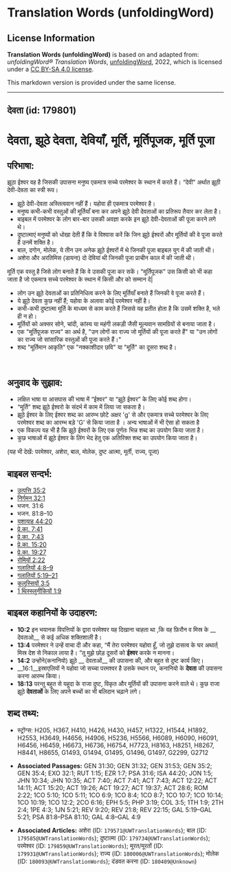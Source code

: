 # Translation Words (unfoldingWord)

## License Information

**Translation Words (unfoldingWord)** is based on and adapted from: _unfoldingWord® Translation Words_, [unfoldingWord](https://unfoldingword.org/utw), 2022, which is licensed under a [CC BY-SA 4.0 license](https://creativecommons.org/licenses/by-sa/4.0/legalcode.en).

This markdown version is provided under the same license.



--------------------------------

## देवता (id: 179801)

देवता, झूठे देवता, देवियाँ, मूर्ति, मूर्तिपूजक, मूर्ति पूजा
===========================================================

परिभाषा:
--------

झूठा ईश्वर वह है जिसकी उपासना मनुष्य एकमात्र सच्चे परमेश्वर के स्थान में करते हैं। “देवी” अर्थात झूठी देवी\-देवता का स्त्री रूप।

* झूठे देवी\-देवता अस्तित्ववान नहीं हैं। यहोवा ही एकमात्र परमेश्वर है।
* मनुष्य कभी\-कभी वस्तुओं की मूर्तियाँ बना कर अपने झूठे देवी देवताओं का प्रतिरूप तैयार कर लेता है।
* बाइबल में परमेश्वर के लोग बार\-बार उसकी अवज्ञा करके इन झूठे देवी\-देवताओं की पूजा करने लगे थे।
* दुष्टात्माएं मनुष्यों को धोखा देती हैं कि वे विश्वास करें कि जिन झूठे ईश्वरों और मूर्तियों की वे पूजा करते हैं उनमें शक्ति है।
* बाल, दगोन, मोलेक, ये तीन उन अनेक झूठे ईश्वरों में थे जिनकी पूजा बाइबल युग में की जाती थी।
* अशेरा और अरतिमिस (डायना) दो देवियां थी जिनकी पूजा प्राचीन काल में की जाती थी।

मूर्ति एक वस्तु है जिसे लोग बनाते हैं कि वे उसकी पूजा कर सकें। "मूर्तिपूजक" उस किसी को भी कहा जाता है जो एकमात्र सच्चे परमेश्वर के स्थान में किसी और को सम्मान दे\|

* लोग उन झूठे देवताओं का प्रतिनिधित्व करने के लिए मूर्तियाँ बनाते हैं जिनकी वे पूजा करते हैं।
* ये झूठे देवता कुछ नहीं हैं; यहोवा के अलावा कोई परमेश्वर नहीं है।
* कभी\-कभी दुष्टात्मा मूर्ति के माध्यम से काम करते हैं जिससे यह प्रतीत होता है कि उसमें शक्ति है, भले ही न हो।
* मूर्तियों को अक्सर सोने, चांदी, कांस्य या महंगी लकड़ी जैसी मूल्यवान सामग्रियों से बनाया जाता है।
* एक "मूर्तिपूजक राज्य" का अर्थ है, "उन लोगों का राज्य जो मूर्तियों की पूजा करते हैं" या "उन लोगों का राज्य जो सांसारिक वस्तुओं की पूजा करते हैं।"
* शब्द "मूर्तिमान आकृति" एक "नक्काशीदार छवि" या "मूर्ति" का दूसरा शब्द है।

​

अनुवाद के सुझाव:
----------------

* लक्षित भाषा या आसपास की भाषा में “ईश्वर” या “झूठे ईश्वर” के लिए कोई शब्द होगा।
* “मूर्ति” शब्द झूठे ईश्वरो के संदर्भ में काम में लिया जा सकता है।
* झूठे ईश्वर के लिए ईश्वर शब्द का आरम्भ छोटे अक्षर 'g' से और एकमात्र सच्चे परमेश्वर के लिए परमेश्वर शब्द का आरम्भ बड़े 'G' से किया जाता है । अन्य भाषाओं में भी ऐसा हो सकता है
* एक विकल्प यह भी है कि झूठे ईश्वरों के लिए एक पूर्णतः भिन्न शब्द का उपयोग किया जाता है।
* कुछ भाषाओं में झूठे ईश्वर के लिंग भेद हेतु एक अतिरिक्त शब्द का उपयोग किया जाता है।

(यह भी देखें: परमेश्वर, अशेरा, बाल, मोलेक, दुष्ट आत्मा, मूर्ती, राज्य, पूजा)

बाइबल सन्दर्भ:
--------------

* [उत्पत्ति 35:2](https://ref.ly/Gen35:2)
* [निर्गमन 32:1](https://ref.ly/Exod32:1)
* भजन. 31:6
* भजन. 81:8–10
* [यशायाह 44:20](https://ref.ly/Isa44:20)
* [प्रे.का. 7:41](https://ref.ly/Acts7:41)
* [प्रे.का. 7:43](https://ref.ly/Acts7:43)
* [प्रे.का. 15:20](https://ref.ly/Acts15:20)
* [प्रे.का. 19:27](https://ref.ly/Acts19:27)
* [रोमियों 2:22](https://ref.ly/Rom2:22)
* [गलातियों 4:8–9](https://ref.ly/Gal4:8-Gal4:9)
* [गलातियों 5:19–21](https://ref.ly/Gal5:19-Gal5:21)
* [कुलुस्सियों 3:5](https://ref.ly/Col0:0)
* [1 थिस्स्लुनीकियों 1:9](https://ref.ly/1Thess0:0)

बाइबल कहानियों के उदाहरण:
-------------------------

* **10:2** इन भयानक विपत्तियों के द्वारा परमेश्वर यह दिखाना चाहता था ,कि वह फ़िरौन व मिस्र के \_\_ देवताओ\_\_ से कई अधिक शक्तिशाली है।
* **13:4** परमेश्वर ने उन्हें वाचा दी और कहा, “मैं तेरा परमेश्वर यहोवा हूँ, जो तुझे दासत्व के घर अथार्त् मिस्र देश से निकाल लाया है। ”तू मुझे छोड़ दूसरों को **ईश्वर** करके न मानना।
* **14:2** उन्होंने(कनानियो) झूठे \_\_ देवताओं\_\_ की उपासना की, और बहुत से दुष्ट कार्य किए।
* \_\_16:1\_\_इस्राएलियों ने यहोवा जो सच्चा परमश्वर है उसके स्थान पर, कनानियो के **देवता** की उपासना करना आरम्भ किया।
* **18:13** परन्तु बहुत से यहूदा के राजा दुष्ट, विकृत और मूर्तियों की उपासना करने वाले थे। कुछ राजा झूठे **देवताओं** के लिए अपने बच्चों का भी बलिदान चढ़ाने लगे।

शब्द तथ्य:
----------

* स्ट्रोंग्स: H205, H367, H410, H426, H430, H457, H1322, H1544, H1892, H2553, H3649, H4656, H4906, H5236, H5566, H6089, H6090, H6091, H6456, H6459, H6673, H6736, H6754, H7723, H8163, H8251, H8267, H8441, H8655, G1493, G1494, G1495, G1496, G1497, G2299, G2712

* **Associated Passages:** GEN 31:30; GEN 31:32; GEN 31:53; GEN 35:2; GEN 35:4; EXO 32:1; RUT 1:15; EZR 1:7; PSA 31:6; ISA 44:20; JON 1:5; JHN 10:34; JHN 10:35; ACT 7:40; ACT 7:41; ACT 7:43; ACT 12:22; ACT 14:11; ACT 15:20; ACT 19:26; ACT 19:27; ACT 19:37; ACT 28:6; ROM 2:22; 1CO 5:10; 1CO 5:11; 1CO 6:9; 1CO 8:4; 1CO 8:7; 1CO 10:7; 1CO 10:14; 1CO 10:19; 1CO 12:2; 2CO 6:16; EPH 5:5; PHP 3:19; COL 3:5; 1TH 1:9; 2TH 2:4; 1PE 4:3; 1JN 5:21; REV 9:20; REV 21:8; REV 22:15; GAL 5:19–GAL 5:21; PSA 81:8–PSA 81:10; GAL 4:8–GAL 4:9
* **Associated Articles:** अशेरा (ID: `179571@UWTranslationWords`); बाल (ID: `179585@UWTranslationWords`); दुष्टात्मा (ID: `179734@UWTranslationWords`); परमेश्‍वर (ID: `179859@UWTranslationWords`); मूरत/मूरतों (ID: `179931@UWTranslationWords`); राज्य (ID: `180006@UWTranslationWords`); मोलेक (ID: `180093@UWTranslationWords`); दंडवत करना (ID: `180409@Unknown`)

